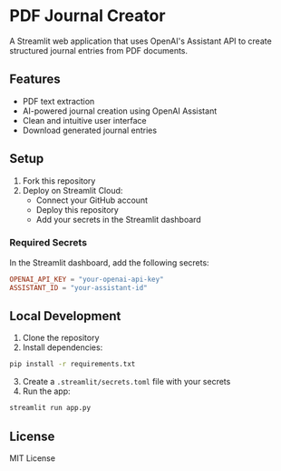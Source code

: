 # PDF Journal Creator

A Streamlit web application that uses OpenAI's Assistant API to create structured journal entries from PDF documents.

## Features

- PDF text extraction
- AI-powered journal creation using OpenAI Assistant
- Clean and intuitive user interface
- Download generated journal entries

## Setup

1. Fork this repository
2. Deploy on Streamlit Cloud:
   - Connect your GitHub account
   - Deploy this repository
   - Add your secrets in the Streamlit dashboard

### Required Secrets

In the Streamlit dashboard, add the following secrets:

```toml
OPENAI_API_KEY = "your-openai-api-key"
ASSISTANT_ID = "your-assistant-id"
```

## Local Development

1. Clone the repository
2. Install dependencies:
```bash
pip install -r requirements.txt
```
3. Create a `.streamlit/secrets.toml` file with your secrets
4. Run the app:
```bash
streamlit run app.py
```

## License

MIT License
